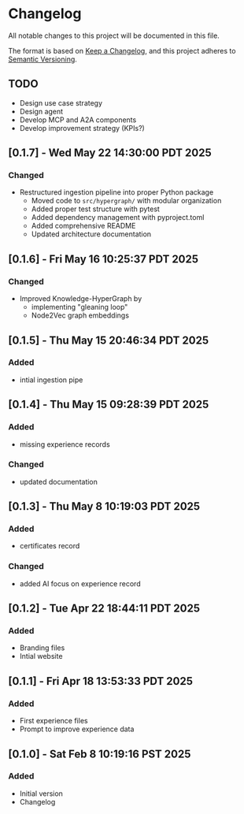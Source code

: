 <!-- markdownlint-disable MD024 -->
# Changelog

All notable changes to this project will be documented in this file.

The format is based on [Keep a Changelog](https://keepachangelog.com/en/1.0.0/),
and this project adheres to [Semantic Versioning](https://semver.org/spec/v2.0.0.html).

## TODO

- Design use case strategy
- Design agent
- Develop MCP and A2A components
- Develop improvement strategy (KPIs?)

## [0.1.7] - Wed May 22 14:30:00 PDT 2025

### Changed

- Restructured ingestion pipeline into proper Python package
  - Moved code to `src/hypergraph/` with modular organization
  - Added proper test structure with pytest
  - Added dependency management with pyproject.toml
  - Added comprehensive README
  - Updated architecture documentation

## [0.1.6] - Fri May 16 10:25:37 PDT 2025

### Changed

- Improved Knowledge-HyperGraph by
  - implementing "gleaning loop"
  - Node2Vec graph embeddings

## [0.1.5] - Thu May 15 20:46:34 PDT 2025

### Added

- intial ingestion pipe

## [0.1.4] - Thu May 15 09:28:39 PDT 2025

### Added

- missing experience records

### Changed

- updated documentation

## [0.1.3] - Thu May  8 10:19:03 PDT 2025

### Added

- certificates record

### Changed

- added AI focus on experience record

## [0.1.2] - Tue Apr 22 18:44:11 PDT 2025

### Added

- Branding files
- Intial website

## [0.1.1] - Fri Apr 18 13:53:33 PDT 2025

### Added

- First experience files
- Prompt to improve experience data

## [0.1.0] - Sat Feb  8 10:19:16 PST 2025

### Added

- Initial version
- Changelog
